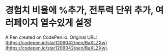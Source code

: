 # 경험치 비율에 %추가, 전투력 단위 추가, 여러페이지 열수있게 설정

A Pen created on CodePen.io. Original URL: [https://codepen.io/star1209042/pen/BaXLZXw](https://codepen.io/star1209042/pen/BaXLZXw).


